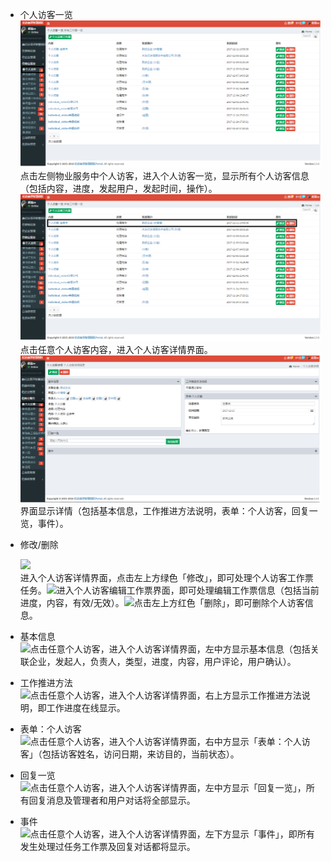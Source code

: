 * 个人访客一览![](/assets/个人访客.png)点击左侧物业服务中个人访客，进入个人访客一览，显示所有个人访客信息（包括内容，进度，发起用户，发起时间，操作）。![](/assets/个人访客1.png)点击任意个人访客内容，进入个人访客详情界面。![](/assets/个人访客2.png)界面显示详情（包括基本信息，工作推进方法说明，表单：个人访客，回复一览，事件）。

* 修改/删除

  ![](https://www.gitbook.com/0cf4008b-5dc3-42d0-b3b8-02637baf5485)  
  进入个人访客详情界面，点击左上方绿色「修改」，即可处理个人访客工作票任务。![](https://www.gitbook.com/ce63a2c8-f076-4c7a-b7ab-45b7246db0b9)进入个人访客编辑工作票界面，即可处理编辑工作票信息（包括当前进度，内容，有效/无效）。![](https://www.gitbook.com/fdcbb4c8-64c1-4268-8618-76bd1c852a9c)点击左上方红色「删除」，即可删除个人访客信息。

* 基本信息  
  ![](https://www.gitbook.com/6ee8a8c9-2434-42f2-a781-d6792a60fd85)点击任意个人访客，进入个人访客详情界面，左中方显示基本信息（包括关联企业，发起人，负责人，类型，进度，内容，用户评论，用户确认）。

* 工作推进方法  
  ![](https://www.gitbook.com/924a2c07-5485-4876-8f10-ed5eed0165be)点击任意个人访客，进入个人访客详情界面，右上方显示工作推进方法说明，即工作进度在线显示。

* 表单：个人访客  
  ![](https://www.gitbook.com/002fb6d3-dfda-447d-a7d9-21a761ba8f3e)点击任意个人访客，进入个人访客详情界面，右中方显示「表单：个人访客」（包括访客姓名，访问日期，来访目的，当前状态）。

* 回复一览  
  ![](https://www.gitbook.com/479e940d-e432-44a6-9089-1bd87b1fd310)点击任意个人访客，进入个人访客详情界面，左中方显示「回复一览」，所有回复消息及管理者和用户对话将全部显示。

* 事件  
  ![](https://www.gitbook.com/3c96b2cc-3052-413d-a955-95f5bd4ee62a)点击任意个人访客，进入个人访客详情界面，左下方显示「事件」，即所有发生处理过任务工作票及回复对话都将显示。



